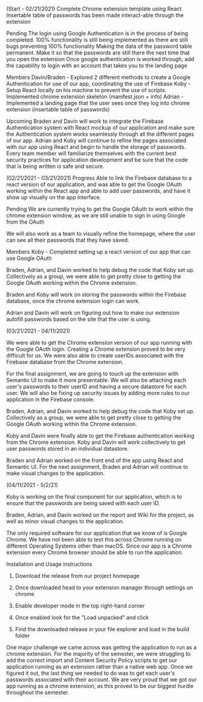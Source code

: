 (Start - 02/21/2021)
Complete
Chrome extension template using React
Insertable table of passwords has been made interact-able through the extension

Pending
The login using Google Authentication is in the process of being completed. 100% functionality is still being implemented as there are still bugs preventing 100% functionality 
Making the data of the password table permanent. Make it so that the passwords are still there the next time that you open the extension
Once google authentication is worked through, add the capability to login with an account that takes you to the landing page

Members
Davin/Braden - Explored 2 different methods to create a Google Authentication for use of our app, coordinating the use of Firebase 
Koby - Setup React locally on his machine to prevent the use of scripts. Implemented chrome extension skeleton (manifest.json + info)
Adrian - Implemented a landing page that the user sees once they log into chrome extension (insertable table of passwords)

Upcoming
Braden and Davin will work to integrate the Firebase Authentication system with React mockup of our application and make sure the Authentication system works seamlessly through all the different pages of our app.
Adrian and Koby will continue to refine the pages associated with our app using React and begin to handle the storage of passwords.
Every team member will familiarize themselves with the current best security practices for application development and be sure that the code that is being written is safe and secure.

(02/21/2021 - 03/21/2021)
Progress
Able to link the Firebase database to a react version of our application, and was able to get the Google OAuth working within the React app and able to add user passwords, and have it show up visually on the app interface.

Pending
We are currently trying to get the Google OAuth to work within the chrome extension window, as we are still unable to sign in using Google from the OAuth


We will also work as a team to visually refine the homepage, where the user can see all their passwords that they have saved.

Members
Koby - 
Completed setting up a react version of our app that can use Google OAuth

Braden, Adrian, and Davin worked to help debug the code that Koby set up. Collectively as a group, we were able to get pretty close to getting the Google OAuth working within the Chrome extension.

Braden and Koby will work on storing the passwords within the Firebase database, once the chrome extension login can work.

Adrian and Davin will work on figuring out how to make our extension autofill passwords based on the site that the user is using.


(03/21/2021 - 04/11/2021)

We were able to get the Chrome extension version of our app running with the Google OAuth login. Creating a Chrome extension proved to be very difficult for us. We were also able to create userIDs associated with the Firebase database from the Chrome extension.

For the final assignment, we are going to touch up the extension with Semantic UI to make it more presentable. We will also be attaching each user's passwords to their userID and having a secure datastore for each user. We will also be fixing up security issues by adding more rules to our application in the Firebase console.

Braden, Adrian, and Davin worked to help debug the code that Koby set up. Collectively as a group, we were able to get pretty close to getting the Google OAuth working within the Chrome extension. 

Koby and Davin were finally able to get the Firebase authentication working from the Chrome extension. Koby and Davin will work collectively to get user passwords stored in an individual datastore.

Braden and Adrian worked on the front end of the app using React and Semantic UI. For the next assignment, Braden and Adrian will continue to make visual changes to the application.


(04/11/2021 - 5/2/21)

Koby is working on the final component for our application, which is to ensure that the passwords are being saved with each user ID.

Braden, Adrian, and Davin worked on the report and Wiki for the project, as well as minor visual changes to the application.

The only required software for our application that we know of is Google Chrome. We have not been able to test this across Chrome running on different Operating Systems other than macOS. Since our app is a Chrome extension every Chrome browser should be able to run the application. 

Installation and Usage instructions

1. Download the release from our project homepage

2. Once downloaded head to your extension manager through settings on chrome

3. Enable developer mode in the top right-hand corner 

4. Once enabled look for the "Load unpacked" and click 

5. Find the downloaded release in your file explorer and load in the build folder

One major challenge we came across was getting the application to run as a chrome extension. For the majority of the semester, we were struggling to add the correct import and Content Security Policy scripts to get our application running as an extension rather than a native web app. Once we figured it out, the last thing we needed to do was to get each user's passwords associated with their account. We are very proud that we got our app running as a chrome extension, as this proved to be our biggest hurdle throughout the semester.
